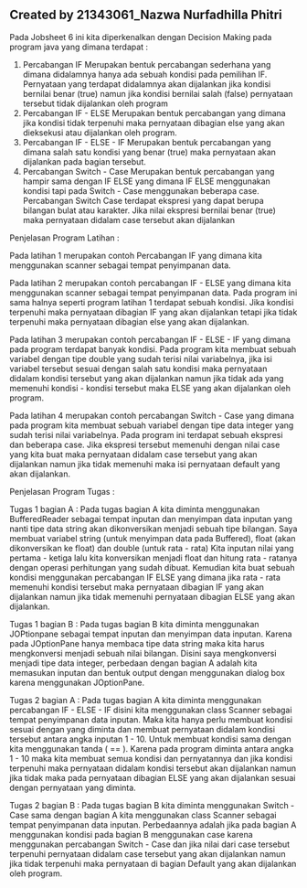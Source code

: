 ## Created by 21343061_Nazwa Nurfadhilla Phitri
Pada Jobsheet 6 ini kita diperkenalkan dengan Decision Making pada program java yang dimana terdapat :
1. Percabangan IF Merupakan bentuk percabangan sederhana yang dimana didalamnya hanya ada sebuah kondisi pada pemilihan IF. Pernyataan yang terdapat didalamnya akan dijalankan jika kondisi bernilai benar (true) namun jika kondisi bernilai salah (false) pernyataan tersebut tidak dijalankan oleh program
2. Percabangan IF - ELSE Merupakan bentuk percabangan yang dimana jika kondisi tidak terpenuhi maka pernyataan dibagian else yang akan dieksekusi atau dijalankan oleh program.
3. Percabangan IF - ELSE - IF Merupakan bentuk percabangan yang dimana salah satu kondisi yang benar (true) maka pernyataan akan dijalankan pada bagian tersebut.
4. Percabangan Switch - Case Merupakan bentuk percabangan yang hampir sama dengan IF ELSE yang dimana IF ELSE menggunakan kondisi tapi pada Switch - Case menggunakan beberapa case. Percabangan Switch Case terdapat ekspresi yang dapat berupa bilangan bulat atau karakter. Jika nilai ekspresi bernilai benar (true) maka pernyataan didalam case tersebut akan dijalankan

Penjelasan Program Latihan :

Pada latihan 1 merupakan contoh Percabangan IF yang dimana kita menggunakan scanner sebagai tempat penyimpanan data.

Pada latihan 2 merupakan contoh percabangan IF - ELSE yang dimana kita menggunakan scanner sebagai tempat penyimpanan data. Pada program ini sama halnya seperti program latihan 1 terdapat sebuah kondisi. Jika kondisi terpenuhi maka pernyataan dibagian IF yang akan dijalankan tetapi jika tidak terpenuhi maka pernyataan dibagian else yang akan dijalankan.

Pada latihan 3 merupakan contoh percabangan IF - ELSE - IF yang dimana pada program terdapat banyak kondisi. Pada program kita membuat sebuah variabel dengan tipe double yang sudah terisi nilai variabelnya, jika isi variabel tersebut sesuai dengan salah satu kondisi maka pernyataan didalam kondisi tersebut yang akan dijalankan namun jika tidak ada yang memenuhi kondisi - kondisi tersebut maka ELSE yang akan dijalankan oleh program. 

Pada latihan 4 merupakan contoh percabangan Switch - Case yang dimana pada program kita membuat sebuah variabel dengan tipe data integer yang sudah terisi nilai variabelnya. Pada program ini terdapat sebuah ekspresi dan beberapa case. Jika ekspresi tersebut memenuhi dengan nilai case yang kita buat maka pernyataan didalam case tersebut yang akan dijalankan namun jika tidak memenuhi maka isi pernyataan default yang akan dijalankan.

Penjelasan Program Tugas :

Tugas 1 bagian A : Pada tugas bagian A kita diminta menggunakan BufferedReader sebagai tempat inputan dan menyimpan data inputan yang nanti tipe data string akan dikonversikan menjadi sebuah tipe bilangan. Saya membuat variabel string (untuk menyimpan data pada Buffered), float (akan dikonversikan ke float) dan double (untuk rata - rata) Kita inputan nilai yang pertama - ketiga lalu kita konversikan menjadi float dan hitung rata - ratanya dengan operasi perhitungan yang sudah dibuat. Kemudian kita buat sebuah kondisi menggunakan percabangan IF ELSE yang dimana jika rata - rata memenuhi kondisi tersebut maka pernyataan dibagian IF yang akan dijalankan namun jika tidak memenuhi pernyataan dibagian ELSE yang akan dijalankan.

Tugas 1 bagian B : Pada tugas bagian B kita diminta menggunakan JOPtionpane sebagai tempat inputan dan menyimpan data inputan. Karena pada JOptionPane hanya membaca tipe data string maka kita harus mengkonversi menjadi sebuah nilai bilangan. Disini saya mengkonversi menjadi tipe data integer, perbedaan dengan bagian A adalah kita memasukan inputan dan bentuk output dengan menggunakan dialog box karena menggunakan JOptionPane.


Tugas 2 bagian A : Pada tugas bagian A kita diminta menggunakan percabangan IF - ELSE - IF disini kita menggunakan class Scanner sebagai tempat penyimpanan data inputan. Maka kita hanya perlu membuat kondisi sesuai dengan yang diminta dan membuat pernyataan didalam kondisi tersebut antara angka inputan 1 - 10. Untuk membuat kondisi sama dengan kita menggunakan tanda ( == ). Karena pada program diminta antara angka 1 - 10 maka kita membuat semua kondisi dan pernyatannya dan jika kondisi terpenuhi maka pernyataan didalam kondisi tersebut akan dijalankan namun jika tidak maka pada pernyataan dibagian ELSE yang akan dijalankan sesuai dengan pernyataan yang diminta.

Tugas 2 bagian B : Pada tugas bagian B kita diminta menggunakan Switch - Case sama dengan bagian A kita menggunakan class Scanner sebagai tempat penyimpanan data inputan. Perbedaannya adalah jika pada bagian A menggunakan kondisi pada bagian B menggunakan case karena menggunakan percabangan Switch - Case dan jika nilai dari case tersebut terpenuhi pernyataan didalam case tersebut yang akan dijalankan namun jika tidak terpenuhi maka pernyataan di bagian Default yang akan dijalankan oleh program.
